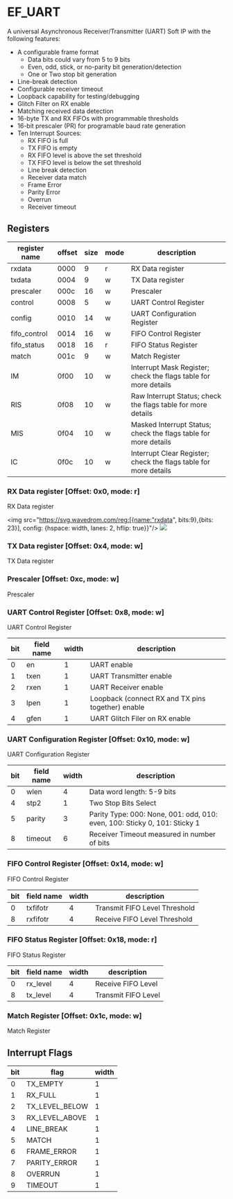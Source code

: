 # EF_UART

A universal Asynchronous Receiver/Transmitter (UART) Soft IP with the following features:
- A configurable frame format
    - Data bits could vary from 5 to 9 bits
    - Even, odd, stick, or no-parity bit generation/detection
    - One or Two stop bit generation
- Line-break detection
- Configurable receiver timeout
- Loopback capability for testing/debugging
- Glitch Filter on RX enable
- Matching received data detection 
- 16-byte TX and RX FIFOs with programmable thresholds
- 16-bit prescaler (PR) for programable baud rate generation
- Ten Interrupt Sources:
    + RX FIFO is full
    + TX FIFO is empty
    + RX FIFO level is above the set threshold
    + TX FIFO level is below the set threshold
    + Line break detection
    + Receiver data match
    + Frame Error
    + Parity Error
    + Overrun
    + Receiver timeout 

## Registers

|register name|offset|size|mode|description|
|---|---|---|---|---|
|rxdata|0000|9|r|RX Data register|
|txdata|0004|9|w|TX Data register|
|prescaler|000c|16|w|Prescaler|
|control|0008|5|w|UART Control Register|
|config|0010|14|w|UART Configuration Register|
|fifo_control|0014|16|w|FIFO Control Register|
|fifo_status|0018|16|r|FIFO Status Register|
|match|001c|9|w|Match Register|
|IM|0f00|10|w|Interrupt Mask Register; check the flags table for more details|
|RIS|0f08|10|w|Raw Interrupt Status; check the flags table for more details|
|MIS|0f04|10|w|Masked Interrupt Status; check the flags table for more details|
|IC|0f0c|10|w|Interrupt Clear Register; check the flags table for more details|

### RX Data register [Offset: 0x0, mode: r]

RX Data register

<img src="https://svg.wavedrom.com/reg:[{name:"rxdata", bits:9},{bits: 23}], config: {hspace: width, lanes: 2, hflip: true}}"/>
<img src="https://svg.wavedrom.com/{signal:[{wave:'0.P.....'},{wave:'02345230',data:'S E R V E R'}]}"/>

### TX Data register [Offset: 0x4, mode: w]

TX Data register

### Prescaler [Offset: 0xc, mode: w]

Prescaler

### UART Control Register [Offset: 0x8, mode: w]

UART Control Register

|bit|field name|width|description|
|---|---|---|---|
|0|en|1|UART enable|
|1|txen|1|UART Transmitter enable|
|2|rxen|1|UART Receiver enable|
|3|lpen|1|Loopback (connect RX and TX pins together) enable|
|4|gfen|1|UART Glitch Filer on RX enable|

### UART Configuration Register [Offset: 0x10, mode: w]

UART Configuration Register

|bit|field name|width|description|
|---|---|---|---|
|0|wlen|4|Data word length: 5-9 bits|
|4|stp2|1|Two Stop Bits Select|
|5|parity|3|Parity Type: 000: None, 001: odd, 010: even, 100: Sticky 0, 101: Sticky 1|
|8|timeout|6|Receiver Timeout measured in number of bits|

### FIFO Control Register [Offset: 0x14, mode: w]

FIFO Control Register

|bit|field name|width|description|
|---|---|---|---|
|0|txfifotr|4|Transmit FIFO Level Threshold|
|8|rxfifotr|4|Receive FIFO Level Threshold|

### FIFO Status Register [Offset: 0x18, mode: r]

FIFO Status Register

|bit|field name|width|description|
|---|---|---|---|
|0|rx_level|4|Receive FIFO Level|
|8|tx_level|4|Transmit FIFO Level|

### Match Register [Offset: 0x1c, mode: w]

Match Register

## Interrupt Flags

|bit|flag|width|
|---|---|---|
|0|TX_EMPTY|1|
|1|RX_FULL|1|
|2|TX_LEVEL_BELOW|1|
|3|RX_LEVEL_ABOVE|1|
|4|LINE_BREAK|1|
|5|MATCH|1|
|6|FRAME_ERROR|1|
|7|PARITY_ERROR|1|
|8|OVERRUN|1|
|9|TIMEOUT|1|
